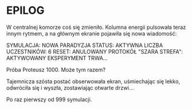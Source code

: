 # EPILOG

W centralnej komorze coś się zmieniło. Kolumna energii pulsowała teraz innym rytmem, a na głównym ekranie pojawiła się nowa wiadomość:


SYMULACJA: NOWA PARADYZJA
STATUS: AKTYWNA
LICZBA UCZESTNIKÓW: 6
RESET: ANULOWANY
PROTOKÓŁ "SZARA STREFA": AKTYWOWANY
EKSPERYMENT TRWA...


Próba Proteusz 1000.
Może tym razem?

Tajemnicza szósta postać obserwowała ekran, uśmiechając się lekko, odwróciła się i wyszła, zostawiając otwarte drzwi... 

Po raz pierwszy od 999 symulacji.

